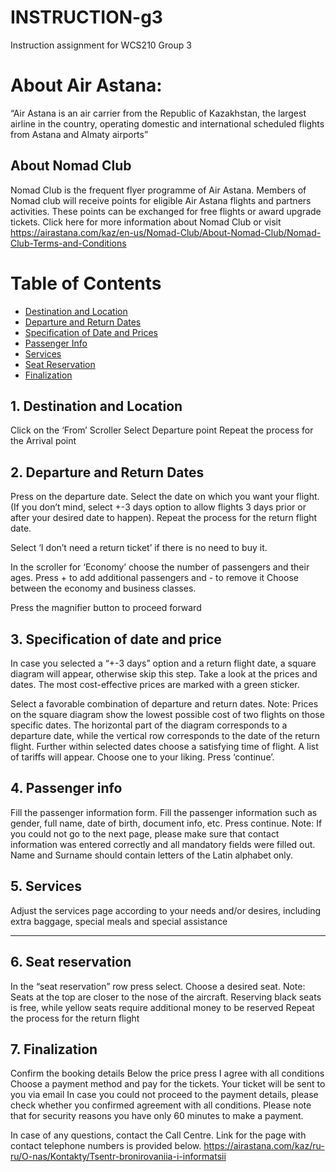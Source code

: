 # INSTRUCTION-g3
Instruction assignment for WCS210 Group 3

# About Air Astana:
“Air Astana is an air carrier from the Republic of Kazakhstan, the largest airline in the country, operating domestic and international scheduled flights from Astana and Almaty airports”

## About Nomad Club 
Nomad Club is the frequent flyer programme of Air Astana. Members of Nomad club will receive points for eligible Air Astana flights and partners activities. These points can be exchanged for free flights or award upgrade tickets.
Click here for more information about Nomad Club or visit https://airastana.com/kaz/en-us/Nomad-Club/About-Nomad-Club/Nomad-Club-Terms-and-Conditions 

# Table of Contents
* [Destination and Location](#Dal)
* [Departure and Return Dates](#Dard)
* [Specification of Date and Prices](#Spec)
* [Passenger Info](#Pass)
* [Services](#service)
* [Seat Reservation](#seat)
* [Finalization](#Finalization)

## 1. Destination and Location
Click on the ‘From’ Scroller
Select Departure point
Repeat the process for the Arrival point


## 2. Departure and Return Dates
Press on the departure date. 
Select the date on which you want your flight. 
(If you don’t mind, select +-3 days option to allow flights 3 days prior or after your desired date to happen).
Repeat the process for the return flight date. 

Select ‘I don’t need a return ticket’ if there is no need to buy it.

In the scroller for ‘Economy’ choose the number of passengers and their ages. Press + to add additional passengers and - to remove it
Choose between the economy and business classes.

Press the magnifier button to proceed forward

## 3. Specification of date and price
In case you selected a “+-3 days” option and a return flight date, a square diagram will appear, otherwise skip this step. 
Take a look at the prices and dates. The most cost-effective prices are marked with a green sticker. 

Select a favorable combination of departure and return dates.
Note: Prices on the square diagram show the lowest possible cost of two flights on those specific dates. The horizontal part of the diagram corresponds to a departure date, while the vertical row corresponds to the date of the return flight.
Further within selected dates choose a satisfying time of flight.
A list of tariffs will appear. Choose one to your liking. Press ‘continue’.


## 4. Passenger info
Fill the passenger information form. Fill the passenger information such as gender, full name, date of birth, document info, etc. Press continue.
Note: If you could not go to the next page, please make sure that contact information was entered correctly and all mandatory fields were filled out. Name and Surname should contain letters of the Latin alphabet only.  

## 5. Services
Adjust the services page according to your needs and/or desires, including extra baggage, special meals and special assistance
***
## 6. Seat reservation
In the “seat reservation” row press select. Choose a desired seat.
Note: Seats at the top are closer to the nose of the aircraft. Reserving black seats is free, while yellow seats require additional money to be reserved
Repeat the process for the return flight

<a name="Finalization"></a> 
## 7. Finalization
Confirm the booking details
Below the price press I agree with all conditions
Choose a payment method and pay for the tickets.
Your ticket will be sent to you via email
In case you could not proceed to the payment details, please check whether you confirmed agreement with all conditions.
Please note that for security reasons you have only 60 minutes to make a payment.

In case of any questions, contact the Call Centre. Link for the page with contact telephone numbers is provided below.
https://airastana.com/kaz/ru-ru/O-nas/Kontakty/Tsentr-bronirovaniia-i-informatsii


